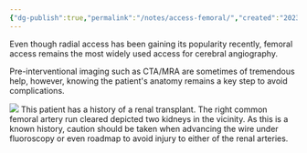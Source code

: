 ```yaml
---
{"dg-publish":true,"permalink":"/notes/access-femoral/","created":"2023-08-14T19:26:50.241-07:00","updated":"2023-08-14T21:40:25.344-07:00"}
---
```



Even though radial access has been gaining its popularity recently, femoral access remains the most widely used access for cerebral angiography. 

Pre-interventional imaging such as CTA/MRA are sometimes of tremendous help, however, knowing the patient's anatomy remains a key step to avoid complications.

![](https://i.imgur.com/sZtKMpN.jpg)
This patient has a history of a renal transplant. The right common femoral artery run cleared depicted two kidneys in the vicinity. As this is a known history, caution should be taken when advancing the wire under fluoroscopy or even roadmap to avoid injury to either of the renal arteries.
